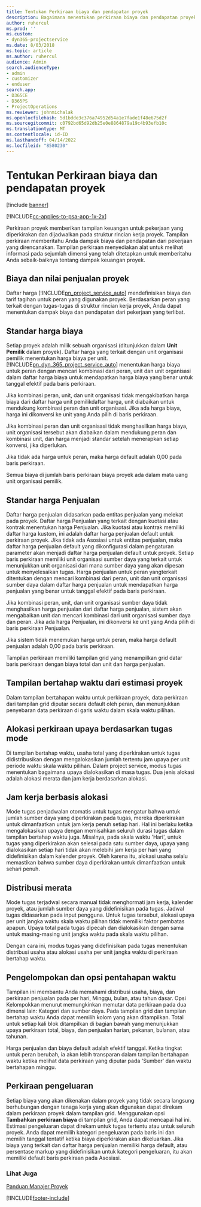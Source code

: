 ```yaml
---
title: Tentukan Perkiraan biaya dan pendapatan proyek
description: Bagaimana menentukan perkiraan biaya dan pendapatan proyek di Project Service
author: ruhercul
ms.prod: ''
ms.custom:
- dyn365-projectservice
ms.date: 8/03/2018
ms.topic: article
ms.author: ruhercul
audience: Admin
search.audienceType:
- admin
- customizer
- enduser
search.app:
- D365CE
- D365PS
- ProjectOperations
ms.reviewer: johnmichalak
ms.openlocfilehash: 5d1bdde3c376a74952d54a1e7fade1f48e675d2f
ms.sourcegitcommit: c0792bd65d92db25e0e8864879a19c4b93efb10c
ms.translationtype: MT
ms.contentlocale: id-ID
ms.lasthandoff: 04/14/2022
ms.locfileid: "8580230"
---
```

# <a name="determine-project-cost-and-revenue-estimates"></a>Tentukan Perkiraan biaya dan pendapatan proyek 

[!include [banner](../includes/psa-now-project-operations.md)]

[!INCLUDE[cc-applies-to-psa-app-1x-2x](../includes/cc-applies-to-psa-app-1x-2x.md)]

Perkiraan proyek memberikan tampilan keuangan untuk pekerjaan yang diperkirakan dan dijadwalkan pada struktur rincian kerja proyek. Tampilan perkiraan memberitahu Anda dampak biaya dan pendapatan dari pekerjaan yang direncanakan. Tampilan perkiraan menyediakan alat untuk melihat informasi pada sejumlah dimensi yang telah ditetapkan untuk memberitahu Anda sebaik-baiknya tentang dampak keuangan proyek.  
  
## <a name="cost-and-sales-value-of-the-project"></a>Biaya dan nilai penjualan proyek  
Daftar harga [!INCLUDE[pn_project_service_auto](../includes/pn-project-service-auto.md)] mendefinisikan biaya dan tarif tagihan untuk peran yang digunakan proyek. Berdasarkan peran yang terkait dengan tugas-tugas di struktur rincian kerja proyek, Anda dapat menentukan dampak biaya dan pendapatan dari pekerjaan yang terlibat.  
  
## <a name="cost-price-defaulting"></a>Standar harga biaya  
Setiap proyek adalah milik sebuah organisasi (ditunjukkan dalam **Unit Pemilik** dalam proyek). Daftar harga yang terkait dengan unit organisasi pemilik menentukan harga biaya per unit. [!INCLUDE[pn_dyn_365_project_service_auto](../includes/pn-dyn-365-project-service-auto.md)] menentukan harga biaya untuk peran dengan mencari kombinasi dari peran, unit dan unit organisasi dalam daftar harga biaya untuk mendapatkan harga biaya yang benar untuk tanggal efektif pada baris perkiraan.  
  
Jika kombinasi peran, unit, dan unit organisasi tidak mengakibatkan harga biaya dari daftar harga unit pemilikdaftar harga, unit diabaikan untuk mendukung kombinasi peran dan unit organisasi. Jika ada harga biaya, harga ini dikonversi ke unit yang Anda pilih di baris perkiraan.  
  
Jika kombinasi peran dan unit organisasi tidak menghasilkan harga biaya, unit organisasi tersebut akan diabaikan dalam mendukung peran dan kombinasi unit, dan harga menjadi standar setelah menerapkan setiap konversi, jika diperlukan.  
  
 Jika tidak ada harga untuk peran, maka harga default adalah 0,00 pada baris perkiraan.  
  
 Semua biaya di jumlah baris perkiraan biaya proyek ada dalam mata uang unit organisasi pemilik.  
  
## <a name="sales-price-defaulting"></a>Standar harga Penjualan  
Daftar harga penjualan didasarkan pada entitas penjualan yang melekat pada proyek. Daftar harga Penjualan yang terkait dengan kuotasi atau kontrak menentukan harga Penjualan. Jika kuotasi atau kontrak memiliki daftar harga kustom, ini adalah daftar harga penjualan default untuk perkiraan proyek. Jika tidak ada Asosiasi untuk entitas penjualan, maka daftar harga penjualan default yang dikonfigurasi dalam pengaturan parameter akan menjadi daftar harga penjualan default untuk proyek. Setiap baris perkiraan memiliki unit organisasi sumber daya yang terkait untuk menunjukkan unit organisasi dari mana sumber daya yang akan dipesan untuk menyelesaikan tugas. Harga penjualan untuk peran yangterkait ditentukan dengan mencari kombinasi dari peran, unit dan unit organisasi sumber daya dalam daftar harga penjualan untuk mendapatkan harga penjualan yang benar untuk tanggal efektif pada baris perkiraan.  
  
Jika kombinasi peran, unit, dan unit organisasi sumber daya tidak menghasilkan harga penjualan dari daftar harga penjualan, sistem akan mengabaikan unit dan mencari kombinasi dari unit organisasi sumber daya dan peran. Jika ada harga Penjualan, ini dikonversi ke unit yang Anda pilih di baris perkiraan Penjualan.  
  
Jika sistem tidak menemukan harga untuk peran, maka harga default penjualan adalah 0,00 pada baris perkiraan.  
  
Tampilan perkiraan memiliki tampilan grid yang menampilkan grid datar baris perkiraan dengan biaya total dan unit dan harga penjualan.  
  
## <a name="time-phased-view-of-project-estimates"></a>Tampilan bertahap waktu dari estimasi proyek  
Dalam tampilan bertahapan waktu untuk perkiraan proyek, data perkiraan dari tampilan grid diputar secara default oleh peran, dan menunjukkan penyebaran data perkiraan di garis waktu dalam skala waktu pilihan.  
  
## <a name="effort-estimate-allocation-based-on-task-mode"></a>Alokasi perkiraan upaya berdasarkan tugas mode  
Di tampilan bertahap waktu, usaha total yang diperkirakan untuk tugas didistribusikan dengan mengalokasikan jumlah tertentu jam upaya per unit periode waktu skala waktu pilihan. Dalam project service, modus tugas menentukan bagaimana upaya dialokasikan di masa tugas. Dua jenis alokasi adalah alokasi merata dan jam kerja berdasarkan alokasi. 
  
## <a name="work-hours-based-allocation"></a>Jam kerja berbasis alokasi  
Mode tugas penjadwalan otomatis untuk tugas mengatur bahwa untuk jumlah sumber daya yang diperkirakan pada tugas, mereka diperkirakan untuk dimanfaatkan untuk jam kerja penuh setiap hari. Hal ini berlaku ketika mengalokasikan upaya dengan memisahkan seluruh durasi tugas dalam tampilan bertahap waktu juga. Misalnya, pada skala waktu 'Hari', untuk tugas yang diperkirakan akan selesai pada satu sumber daya, upaya yang dialokasikan setiap hari tidak akan melebihi jam kerja per hari yang didefinisikan dalam kalender proyek. Oleh karena itu, alokasi usaha selalu memastikan bahwa sumber daya diperkirakan untuk dimanfaatkan untuk sehari penuh.  
  
## <a name="even-distribution"></a>Distribusi merata  
Mode tugas terjadwal secara manual tidak menghormati jam kerja, kalender proyek, atau jumlah sumber daya yang didefinisikan pada tugas. Jadwal tugas didasarkan pada input pengguna. Untuk tugas tersebut, alokasi upaya per unit jangka waktu skala waktu pilihan tidak memiliki faktor pembatas apapun. Upaya total pada tugas dipecah dan dialokasikan dengan sama untuk masing-masing unit jangka waktu pada skala waktu pilihan.  
  
Dengan cara ini, modus tugas yang didefinisikan pada tugas menentukan distribusi usaha atau alokasi usaha per unit jangka waktu di perkiraan bertahap waktu.  
  
## <a name="grouping-and-time-phasing-options"></a>Pengelompokan dan opsi pentahapan waktu  
Tampilan ini membantu Anda memahami distribusi usaha, biaya, dan perkiraan penjualan pada per hari, Minggu, bulan, atau tahun dasar. Opsi Kelompokkan menurut memungkinkan memutar data perkiraan pada dua dimensi lain: Kategori dan sumber daya. Pada tampilan grid dan tampilan bertahap waktu Anda dapat memilih kolom yang akan ditampilkan. Total untuk setiap kali blok ditampilkan di bagian bawah yang menunjukkan upaya perkiraan total, biaya, dan penjualan harian, pekanan, bulanan, atau tahunan.  
  
Harga penjualan dan biaya default adalah efektif tanggal. Ketika tingkat untuk peran berubah, ia akan lebih transparan dalam tampilan bertahapan waktu ketika melihat data perkiraan yang diputar pada 'Sumber' dan waktu bertahapan minggu.  
  
## <a name="expense-estimates"></a>Perkiraan pengeluaran  
Setiap biaya yang akan dikenakan dalam proyek yang tidak secara langsung berhubungan dengan tenaga kerja yang akan digunakan dapat direkam dalam perkiraan proyek dalam tampilan grid. Menggunakan opsi **Tambahkan perkiraan biaya** di tampilan grid, Anda dapat mencapai hal ini. Estimasi pengeluaran dapat direkam untuk tugas tertentu atau untuk seluruh proyek. Anda dapat memilih kategori pengeluaran pada baris ini dan memilih tanggal tentatif ketika biaya diperkirakan akan dikeluarkan. Jika biaya yang terkait dan daftar harga penjualan memiliki harga default, atau persentase markup yang didefinisikan untuk kategori pengeluaran, itu akan memiliki default baris perkiraan pada Asosiasi.  
  
### <a name="see-also"></a>Lihat Juga  
 [Panduan Manajer Proyek](../psa/project-manager-guide.md)


[!INCLUDE[footer-include](../includes/footer-banner.md)]
